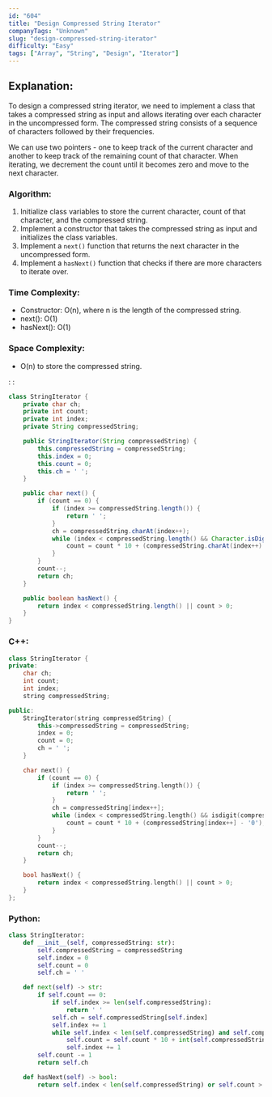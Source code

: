 ```yaml
---
id: "604"
title: "Design Compressed String Iterator"
companyTags: "Unknown"
slug: "design-compressed-string-iterator"
difficulty: "Easy"
tags: ["Array", "String", "Design", "Iterator"]
---
```


## Explanation:

To design a compressed string iterator, we need to implement a class that takes a compressed string as input and allows iterating over each character in the uncompressed form. The compressed string consists of a sequence of characters followed by their frequencies.

We can use two pointers - one to keep track of the current character and another to keep track of the remaining count of that character. When iterating, we decrement the count until it becomes zero and move to the next character.

### Algorithm:
1. Initialize class variables to store the current character, count of that character, and the compressed string.
2. Implement a constructor that takes the compressed string as input and initializes the class variables.
3. Implement a `next()` function that returns the next character in the uncompressed form.
4. Implement a `hasNext()` function that checks if there are more characters to iterate over.

### Time Complexity:
- Constructor: O(n), where n is the length of the compressed string.
- next(): O(1)
- hasNext(): O(1)

### Space Complexity:
- O(n) to store the compressed string.

:
:
```java
class StringIterator {
    private char ch;
    private int count;
    private int index;
    private String compressedString;

    public StringIterator(String compressedString) {
        this.compressedString = compressedString;
        this.index = 0;
        this.count = 0;
        this.ch = ' ';
    }

    public char next() {
        if (count == 0) {
            if (index >= compressedString.length()) {
                return ' ';
            }
            ch = compressedString.charAt(index++);
            while (index < compressedString.length() && Character.isDigit(compressedString.charAt(index))) {
                count = count * 10 + (compressedString.charAt(index++) - '0');
            }
        }
        count--;
        return ch;
    }

    public boolean hasNext() {
        return index < compressedString.length() || count > 0;
    }
}
```

### C++:
```cpp
class StringIterator {
private:
    char ch;
    int count;
    int index;
    string compressedString;

public:
    StringIterator(string compressedString) {
        this->compressedString = compressedString;
        index = 0;
        count = 0;
        ch = ' ';
    }

    char next() {
        if (count == 0) {
            if (index >= compressedString.length()) {
                return ' ';
            }
            ch = compressedString[index++];
            while (index < compressedString.length() && isdigit(compressedString[index])) {
                count = count * 10 + (compressedString[index++] - '0');
            }
        }
        count--;
        return ch;
    }

    bool hasNext() {
        return index < compressedString.length() || count > 0;
    }
};
```

### Python:
```python
class StringIterator:
    def __init__(self, compressedString: str):
        self.compressedString = compressedString
        self.index = 0
        self.count = 0
        self.ch = ' '

    def next(self) -> str:
        if self.count == 0:
            if self.index >= len(self.compressedString):
                return ' '
            self.ch = self.compressedString[self.index]
            self.index += 1
            while self.index < len(self.compressedString) and self.compressedString[self.index].isdigit():
                self.count = self.count * 10 + int(self.compressedString[self.index])
                self.index += 1
        self.count -= 1
        return self.ch

    def hasNext(self) -> bool:
        return self.index < len(self.compressedString) or self.count > 0
```